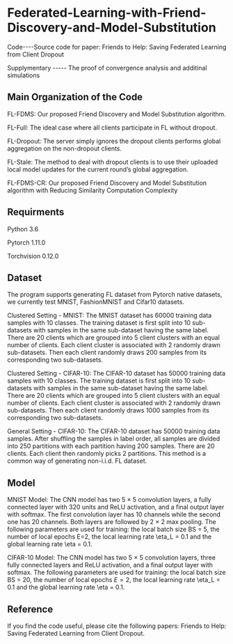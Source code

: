 # Federated-Learning-with-Friend-Discovery-and-Model-Substitution
Code----Source code for paper: Friends to Help: Saving Federated Learning from Client Dropout


Supplymentary ----- The proof of convergence analysis and additinal simulations
## Main Organization of the Code
FL-FDMS: Our proposed Friend Discovery and Model Substitution algorithm.  


FL-Full: The ideal case where all clients participate in FL without dropout.  


FL-Dropout: The server simply ignores the dropout clients performs global aggregation on the non-dropout clients.  


FL-Stale: The method to deal with dropout clients is to use their uploaded local model updates for the current round’s global aggregation. 


FL-FDMS-CR: Our proposed Friend Discovery and Model Substitution algorithm with Reducing Similarity Computation Complexity  

## Requirments
Python 3.6

Pytorch 1.11.0

Torchvision 0.12.0

## Dataset 
The program supports generating FL dataset from Pytorch native datasets, we currently test MNIST, FashionMNIST and Cifar10 datasets.


Clustered Setting - MNIST: The MNIST dataset has 60000 training data samples with 10 classes. The training dataset is first split into 10 sub-datasets with samples in the same sub-dataset having the same label. There are 20 clients which are grouped into 5 client clusters with an equal number of clients. Each client cluster is associated with 2 randomly drawn sub-datasets. Then each client randomly draws 200 samples from its corresponding two sub-datasets.


Clustered Setting - CIFAR-10: The CIFAR-10 dataset has 50000 training data samples with 10 classes. The training dataset is first split into 10 sub-datasets with samples in the same sub-dataset having the same label. There are 20 clients which are grouped into 5 client clusters with an equal number of clients. Each client cluster is associated with 2 randomly drawn sub-datasets. Then each client randomly draws 1000 samples from its corresponding two sub-datasets.


General Setting - CIFAR-10: The CIFAR-10 dataset has 50000 training data samples. After shuffling the samples in label order, all samples are divided into 250 partitions with each partition having 200 samples. There are 20 clients. Each client then randomly picks 2 partitions. This method is a common way of generating non-i.i.d. FL dataset.

## Model
MNIST Model: The CNN model has two 5 × 5 convolution layers, a fully connected layer with 320 units and ReLU activation, and a final output layer with softmax. The first convolution layer has 10 channels while the second one has 20 channels. Both layers are followed by 2 × 2 max pooling. The following parameters are used for training: the local batch size BS = 5, the number of local epochs E=2, the local learning rate \eta_L = 0.1 and the global learning rate \eta = 0.1.

CIFAR-10 Model: The CNN model has two  5 × 5 convolution layers, three fully connected layers and ReLU activation, and a final output layer with softmax. The following parameters are used for training: the local batch size BS = 20, the number of local epochs $E=2$, the local learning rate \eta_L = 0.1 and the global learning rate \eta = 0.1.


## Reference
If you find the code useful, please cite the following papers:
Friends to Help: Saving Federated Learning from Client Dropout. 
